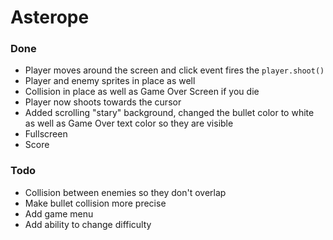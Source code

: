 # Asterope #
### Done ###
* Player moves around the screen and click event fires the `player.shoot()`
* Player and enemy sprites in place as well
* Collision in place as well as Game Over Screen if you die
* Player now shoots towards the cursor
* Added scrolling "stary" background, changed the bullet color to white as well as Game Over text color so they are visible
* Fullscreen
* Score

### Todo ###
* Collision between enemies so they don't overlap
* Make bullet collision more precise
* Add game menu
* Add ability to change difficulty